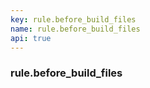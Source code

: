 ```yaml
---
key: rule.before_build_files
name: rule.before_build_files
api: true
---
```


### rule.before_build_files
